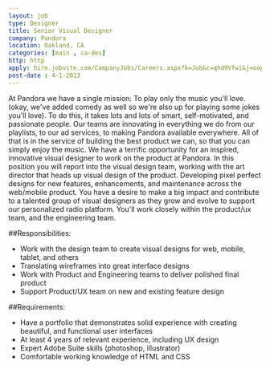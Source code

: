```yaml
---
layout: job
type: Designer
title: Senior Visual Designer
company: Pandora
location: Oakland, CA
categories: [main , ca-des]
http: http
apply: hire.jobvite.com/CompanyJobs/Careers.aspx?k=Job&c=qhd9Vfwi&j=oopiXfwM
post-date : 4-1-2013
---
```


At Pandora we have a single mission: To play only the music you'll love. (okay, we've added comedy as well so we're also up for playing some jokes you'll love). To do this, it takes lots and lots of smart, self-motivated, and passionate people. Our teams are innovating in everything we do from our playlists, to our ad services, to making Pandora available everywhere. All of that is in the service of building the best product we can, so that you can simply enjoy the music. We have a terrific opportunity for an inspired, innovative visual designer to work on the product at Pandora. In this position you will report into the visual design team, working with the art director that heads up visual design of the product. Developing pixel perfect designs for new features, enhancements, and maintenance across the web/mobile product. You have a desire to make a big impact and contribute to a talented group of visual designers as they grow and evolve to support our personalized radio platform. You'll work closely within the product/ux team, and the engineering team.

##Responsibilities:
* Work with the design team to create visual designs for web, mobile, tablet, and others
* Translating wireframes into great interface designs
* Work with Product and Engineering teams to deliver polished final product
* Support Product/UX team on new and existing feature design

##Requirements:
* Have a portfolio that demonstrates solid experience with creating beautiful, and functional user interfaces
* At least 4 years of relevant experience, including UX design
* Expert Adobe Suite skills (photoshop, illustrator)
* Comfortable working knowledge of HTML and CSS